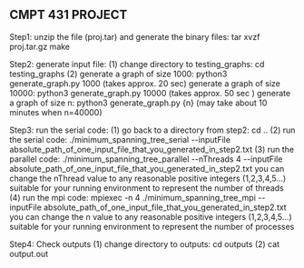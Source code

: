 ## CMPT 431 PROJECT

Step1: unzip the file (proj.tar) and generate the binary files:
    tar xvzf proj.tar.gz
    make

Step2: generate input file:
    (1) change directory to testing_graphs: cd testing_graphs 
    (2) generate a graph of size 1000: python3 generate_graph.py 1000 (takes approx. 20 sec)
        generate a graph of size 10000: python3 generate_graph.py 10000 (takes approx. 50 sec )
        generate a graph of size n: python3 generate_graph.py {n} (may take about 10 minutes when n=40000)

Step3: run the serial code:
    (1) go back to a directory from step2: cd ..
    (2) run the serial code: ./minimum_spanning_tree_serial --inputFile absolute_path_of_one_input_file_that_you_generated_in_step2.txt
    (3) run the parallel code: ./minimum_spanning_tree_parallel --nThreads 4 --inputFile absolute_path_of_one_input_file_that_you_generated_in_step2.txt
        you can change the nThread value to any reasonable positive integers (1,2,3,4,5...) suitable for your running environment to represent the number of threads
    (4) run the mpi code: mpiexec -n 4 ./minimum_spanning_tree_mpi --inputFile absolute_path_of_one_input_file_that_you_generated_in_step2.txt
        you can change the n value to any reasonable positive integers (1,2,3,4,5...) suitable for your running environment to represent the number of processes

Step4: Check outputs
    (1) change directory to outputs: cd outputs
    (2) cat output.out
